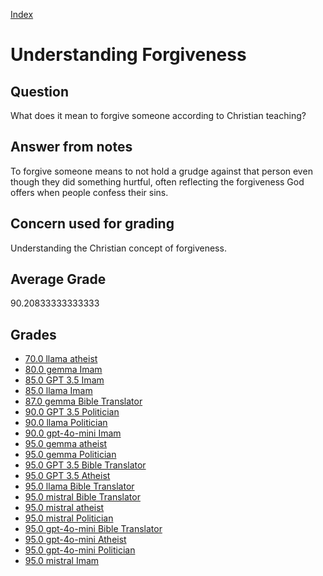 
[Index](../../index.md)
# Understanding Forgiveness
## Question
What does it mean to forgive someone according to Christian teaching?

## Answer from notes
To forgive someone means to not hold a grudge against that person even though they did something hurtful, often reflecting the forgiveness God offers when people confess their sins.

## Concern used for grading
Understanding the Christian concept of forgiveness.

## Average Grade
90.20833333333333

## Grades
 * [70.0 llama atheist](../answers/llama_atheist/Understanding_Forgiveness.md)
 * [80.0 gemma Imam](../answers/gemma_Imam/Understanding_Forgiveness.md)
 * [85.0 GPT 3.5 Imam](../answers/GPT_3.5_Imam/Understanding_Forgiveness.md)
 * [85.0 llama Imam](../answers/llama_Imam/Understanding_Forgiveness.md)
 * [87.0 gemma Bible Translator](../answers/gemma_Bible_Translator/Understanding_Forgiveness.md)
 * [90.0 GPT 3.5 Politician](../answers/GPT_3.5_Politician/Understanding_Forgiveness.md)
 * [90.0 llama Politician](../answers/llama_Politician/Understanding_Forgiveness.md)
 * [90.0 gpt-4o-mini Imam](../answers/gpt-4o-mini_Imam/Understanding_Forgiveness.md)
 * [95.0 gemma atheist](../answers/gemma_atheist/Understanding_Forgiveness.md)
 * [95.0 gemma Politician](../answers/gemma_Politician/Understanding_Forgiveness.md)
 * [95.0 GPT 3.5 Bible Translator](../answers/GPT_3.5_Bible_Translator/Understanding_Forgiveness.md)
 * [95.0 GPT 3.5 Atheist](../answers/GPT_3.5_Atheist/Understanding_Forgiveness.md)
 * [95.0 llama Bible Translator](../answers/llama_Bible_Translator/Understanding_Forgiveness.md)
 * [95.0 mistral Bible Translator](../answers/mistral_Bible_Translator/Understanding_Forgiveness.md)
 * [95.0 mistral atheist](../answers/mistral_atheist/Understanding_Forgiveness.md)
 * [95.0 mistral Politician](../answers/mistral_Politician/Understanding_Forgiveness.md)
 * [95.0 gpt-4o-mini Bible Translator](../answers/gpt-4o-mini_Bible_Translator/Understanding_Forgiveness.md)
 * [95.0 gpt-4o-mini Atheist](../answers/gpt-4o-mini_Atheist/Understanding_Forgiveness.md)
 * [95.0 gpt-4o-mini Politician](../answers/gpt-4o-mini_Politician/Understanding_Forgiveness.md)
 * [95.0 mistral Imam](../answers/mistral_Imam/Understanding_Forgiveness.md)
